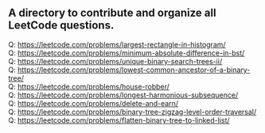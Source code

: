 ## A directory to contribute and organize all LeetCode questions.

Q: https://leetcode.com/problems/largest-rectangle-in-histogram/ <br>
Q: https://leetcode.com/problems/minimum-absolute-difference-in-bst/ <br>
Q: https://leetcode.com/problems/unique-binary-search-trees-ii/ <br>
Q: https://leetcode.com/problems/lowest-common-ancestor-of-a-binary-tree/ <br> 
Q: https://leetcode.com/problems/house-robber/ <br>
Q: https://leetcode.com/problems/longest-harmonious-subsequence/ <br> 
Q: https://leetcode.com/problems/delete-and-earn/ <br>
Q: https://leetcode.com/problems/binary-tree-zigzag-level-order-traversal/<br> 
Q: https://leetcode.com/problems/flatten-binary-tree-to-linked-list/<br> 
